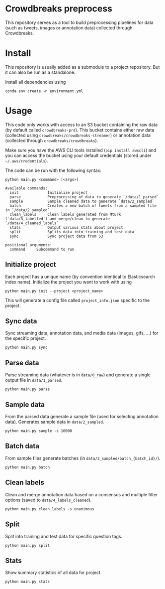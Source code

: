 # Crowdbreaks preprocess

This repository serves as a tool to build preprocessing pipelines for data (such as tweets, images or annotation data) collected through Crowdbreaks.

# Install
This repository is usually added as a submodule to a project repository. But it can also be run as a standalone.

Install all dependencies using
```
conda env create -n environment.yml
```

# Usage

This code only works with access to an S3 bucket containing the raw data (by default called `crowdbreaks-prd`). This bucket contains either raw data (collected using `crowdbreaks/crowdbreaks-streamer`) or annotation data (collected through `crowdbreaks/crowdbreaks`).

Make sure you have the AWS CLI tools installed (`pip install awscli`) and you can access the bucket using your default credentials (stored under `~/.aws/credentials`).

The code can be run with the following syntax:
```
python main.py <command> [<args>]

Available commands:
  init             Initialize project
  parse            Preprocessing of data to generate `/data/1_parsed`
  sample           Sample cleaned data to generate `data/2_sampled`
  batch            Creates a new batch of tweets from a sampled file in `/data/2_sampled`
  clean_labels     Clean labels generated from Mturk (`data/3_labelled`) and merge/clean to generate `/data/4_cleaned_labels`
  stats            Output various stats about project
  split            Splits data into training and test data
  sync             Sync project data from S3

positional arguments:
  command     Subcommand to run
```

## Initialize project

Each project has a unique name (by convention identical to Elasticsearch index name). Initialize the project you want to work with using

```
python main.py init --project <project_name>
```

This will generate a config file called `project_info.json` specific to the project.

## Sync data

Sync streaming data, annotation data, and media data (images, gifs, ...) for the specific project.

```
python main.py sync
```

## Parse data

Parse streaming data (whatever is in `data/0_raw`) and generate a single output file in `data/1_parsed`.

```
python main.py parse
```

## Sample data

From the parsed data generate a sample file (used for selecting annotation data). Generates sample data in `data/2_sampled`.

```
python main.py sample -s 10000
```

## Batch data

From sample files generate batches (in `data/2_sampled/batch_{batch_id}/`).

```
python main.py batch
```

## Clean labels

Clean and merge annotation data based on a consensus and multiple filter options (saved to `data/4_labels_cleaned`).

```
python main.py clean_labels -s unanimous
```

## Split

Split into training and test data for specific question tags.

```
python main.py split
```

## Stats

Show summary statistics of all data for project.

```
python main.py stats
```

